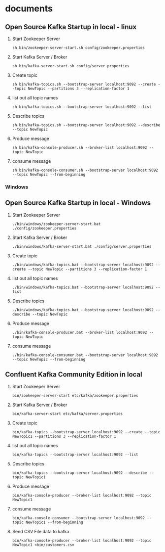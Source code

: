 # documents

## Open Source Kafka Startup in local - linux ##

1. Start Zookeeper Server

    ```sh bin/zookeeper-server-start.sh config/zookeeper.properties```

2. Start Kafka Server / Broker

    ```sh bin/kafka-server-start.sh config/server.properties```

3. Create topic

    ```sh bin/kafka-topics.sh --bootstrap-server localhost:9092 --create --topic NewTopic --partitions 3 --replication-factor 1```

4. list out all topic names

    ``` sh bin/kafka-topics.sh --bootstrap-server localhost:9092 --list ```

5. Describe topics
  
    ``` sh bin/kafka-topics.sh --bootstrap-server localhost:9092 --describe --topic NewTopic ```

6. Produce message

    ```sh bin/kafka-console-producer.sh --broker-list localhost:9092 --topic NewTopic```


7. consume message

    ``` sh bin/kafka-console-consumer.sh --bootstrap-server localhost:9092 --topic NewTopic --from-beginning ```

### Windows ####

## Open Source Kafka Startup in local - Windows ##

1. Start Zookeeper Server

    ```./bin/windows/zookeeper-server-start.bat ./config/zookeeper.properties```

2. Start Kafka Server / Broker

    ```./bin/windows/kafka-server-start.bat ./config/server.properties```

3. Create topic

    ```./bin/windows/kafka-topics.bat --bootstrap-server localhost:9092 --create --topic NewTopic --partitions 3 --replication-factor 1```

4. list out all topic names

    ``` ./bin/windows/kafka-topics.bat --bootstrap-server localhost:9092 --list ```

5. Describe topics
  
    ``` ./bin/windows/kafka-topics.bat --bootstrap-server localhost:9092 --describe --topic NewTopic ```

6. Produce message

    ```./bin/kafka-console-producer.bat --broker-list localhost:9092 --topic NewTopic```


7. consume message

    ``` ./bin/kafka-console-consumer.bat --bootstrap-server localhost:9092 --topic NewTopic --from-beginning ```




## Confluent Kafka Community Edition in local ##

1. Start Zookeeper Server

    ```bin/zookeeper-server-start etc/kafka/zookeeper.properties```

2. Start Kafka Server / Broker

    ```bin/kafka-server-start etc/kafka/server.properties```

3. Create topic

    ```bin/kafka-topics --bootstrap-server localhost:9092 --create --topic NewTopic1 --partitions 3 --replication-factor 1```

4. list out all topic names

    ``` bin/kafka-topics --bootstrap-server localhost:9092 --list ```

5. Describe topics
  
    ``` bin/kafka-topics --bootstrap-server localhost:9092 --describe --topic NewTopic1 ```

6. Produce message

    ```bin/kafka-console-producer --broker-list localhost:9092 --topic NewTopic1```


7. consume message

    ```bin/kafka-console-consumer --bootstrap-server localhost:9092 --topic NewTopic1 --from-beginning ```
    
8. Send CSV File data to kafka    

   ```bin/kafka-console-producer --broker-list localhost:9092 --topic NewTopic1 <bin/customers.csv```
   
   

